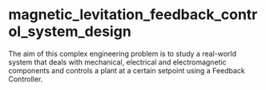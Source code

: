 # magnetic_levitation_feedback_control_system_design
The aim of this complex engineering problem is to study a real-world system that deals with mechanical, electrical and electromagnetic components and controls a plant at a certain setpoint using a Feedback Controller.
